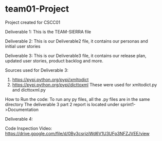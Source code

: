 # team01-Project
Project created for CSCC01

Deliverable 1:
This is the TEAM-SIERRA file

Deliverable 2:
This is our Deliverable2 file, it contains our personas and initial user stories

Deliverable 3:
This is our Deliverable3 file, it contains our release plan, updated user stories,
product backlog and more.

Sources used for Deliverable 3:
1) https://pypi.python.org/pypi/xmltodict
2) https://pypi.python.org/pypi/dicttoxml
These were used for xmltodict.py and dicttoxml.py

How to Run the code:
To run any py files, all the .py files are in the same directory
The deliverable 3 part 2 report is located under sprint1->Documentation

Deliverable 4:

Code Inspection Video: https://drive.google.com/file/d/0By3csrjziWd6V1U3UFp3NFZJVEE/view


